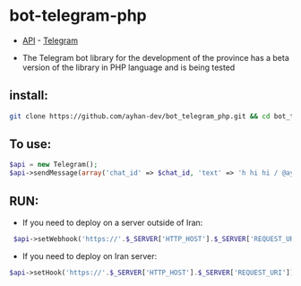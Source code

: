# bot-telegram-php

  
 - [API](https://core.telegram.org/bots/api) - [Telegram](https://t.me/ayhan_dev)

  - The Telegram bot library for the development of the province has a beta version of the library in PHP language and is being tested


## install:
```bash
git clone https://github.com/ayhan-dev/bot_telegram_php.git && cd bot_telegram_php 
```


## To use:

  ```php
$api = new Telegram();
$api->sendMessage(array('chat_id' => $chat_id, 'text' => 'h hi hi / @ayhan_dev'));
```


 ## RUN: 
  - If you need to deploy on a server outside of Iran:

```php
 $api->setWebhook('https://'.$_SERVER['HTTP_HOST'].$_SERVER['REQUEST_URI']);
```

  - If you need to deploy on Iran server:

```php
$api->setHook('https://'.$_SERVER['HTTP_HOST'].$_SERVER['REQUEST_URI']);
```

